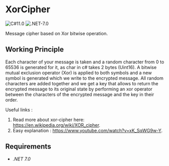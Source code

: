 # XorCipher
![C#11.0](https://img.shields.io/badge/CSharp-11.0-blueviolet) ![.NET-7.0](https://img.shields.io/badge/.NET-7.0-blueviolet)

Message cipher based on Xor bitwise operation.

## Working Principle
Each character of your message is taken and a random character from 0 to 65536 is generated for it, as char in c# takes 2 bytes (Uint16). A bitwise mutual exclusion operator (Xor) is applied to both symbols and a new symbol is generated which we write to the encrypted message.
All random characters are added together and we get a key that allows to return the encrypted message to its original state by performing an xor operator between the characters of the encrypted message and the key in their order.

Useful links :
1. Read more about xor-cipher here: https://en.wikipedia.org/wiki/XOR_cipher.
2. Easy explanation : https://www.youtube.com/watch?v=xK_SqWG9w-Y.

## Requirements
- *.NET 7.0*
